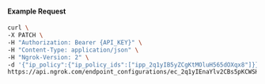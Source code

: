 <!-- Code generated for API Clients. DO NOT EDIT. -->

#### Example Request

```bash
curl \
-X PATCH \
-H "Authorization: Bearer {API_KEY}" \
-H "Content-Type: application/json" \
-H "Ngrok-Version: 2" \
-d '{"ip_policy":{"ip_policy_ids":["ipp_2q1yIB5yZCgKtMOluH565dOXqx8"]}}' \
https://api.ngrok.com/endpoint_configurations/ec_2q1yIEnaYlv2CBs5pKCWSHSKDnm
```
